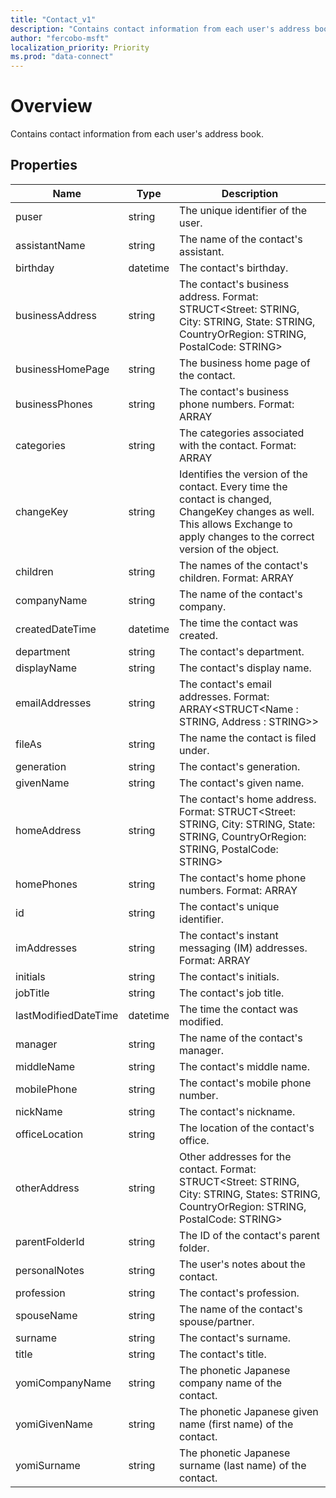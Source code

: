 ```yaml
---
title: "Contact_v1"
description: "Contains contact information from each user's address book."
author: "fercobo-msft"
localization_priority: Priority
ms.prod: "data-connect"
---
```


# Overview

Contains contact information from each user's address book.

## Properties

| Name | Type | Description |
|--|--|--|
| puser | string | The unique identifier of the user. |
| assistantName | string | The name of the contact's assistant. |
| birthday | datetime | The contact's birthday. |
| businessAddress | string | The contact's business address. Format: STRUCT<Street: STRING, City: STRING, State: STRING, CountryOrRegion: STRING, PostalCode: STRING> |
| businessHomePage | string | The business home page of the contact. |
| businessPhones | string | The contact's business phone numbers. Format: ARRAY<STRING> |
| categories | string | The categories associated with the contact. Format: ARRAY<STRING> |
| changeKey | string | Identifies the version of the contact. Every time the contact is changed, ChangeKey changes as well. This allows Exchange to apply changes to the correct version of the object. |
| children | string | The names of the contact's children. Format: ARRAY<STRING> |
| companyName | string | The name of the contact's company. |
| createdDateTime | datetime | The time the contact was created. |
| department | string | The contact's department. |
| displayName | string | The contact's display name. |
| emailAddresses | string | The contact's email addresses. Format: ARRAY<STRUCT<Name : STRING, Address : STRING>> |
| fileAs | string | The name the contact is filed under. |
| generation | string | The contact's generation. |
| givenName | string | The contact's given name. |
| homeAddress | string | The contact's home address. Format: STRUCT<Street: STRING, City: STRING, State: STRING, CountryOrRegion: STRING, PostalCode: STRING> |
| homePhones | string | The contact's home phone numbers. Format: ARRAY<STRING> |
| id | string | The contact's unique identifier. |
| imAddresses | string | The contact's instant messaging (IM) addresses. Format: ARRAY<STRING> |
| initials | string | The contact's initials. |
| jobTitle | string | The contact's job title. |
| lastModifiedDateTime | datetime | The time the contact was modified. |
| manager | string | The name of the contact's manager. |
| middleName | string | The contact's middle name. |
| mobilePhone | string | The contact's mobile phone number. |
| nickName | string | The contact's nickname. |
| officeLocation | string | The location of the contact's office. |
| otherAddress | string | Other addresses for the contact. Format: STRUCT<Street: STRING, City: STRING, States: STRING, CountryOrRegion: STRING, PostalCode: STRING> |
| parentFolderId | string | The ID of the contact's parent folder. |
| personalNotes | string | The user's notes about the contact. |
| profession | string | The contact's profession. |
| spouseName | string | The name of the contact's spouse/partner. |
| surname | string | The contact's surname. |
| title | string | The contact's title. |
| yomiCompanyName | string | The phonetic Japanese company name of the contact. |
| yomiGivenName | string | The phonetic Japanese given name (first name) of the contact. |
| yomiSurname | string | The phonetic Japanese surname (last name) of the contact. |
